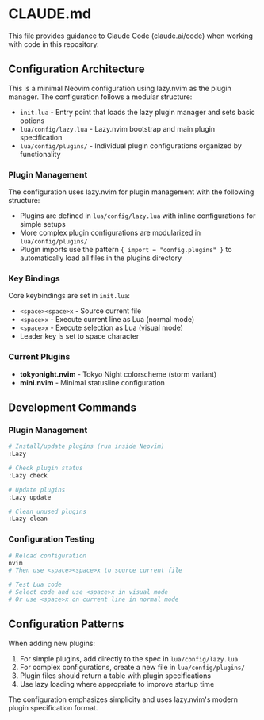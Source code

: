# CLAUDE.md

This file provides guidance to Claude Code (claude.ai/code) when working with code in this repository.

## Configuration Architecture

This is a minimal Neovim configuration using lazy.nvim as the plugin manager. The configuration follows a modular structure:

- `init.lua` - Entry point that loads the lazy plugin manager and sets basic options
- `lua/config/lazy.lua` - Lazy.nvim bootstrap and main plugin specification
- `lua/config/plugins/` - Individual plugin configurations organized by functionality

### Plugin Management

The configuration uses lazy.nvim for plugin management with the following structure:
- Plugins are defined in `lua/config/lazy.lua` with inline configurations for simple setups
- More complex plugin configurations are modularized in `lua/config/plugins/`
- Plugin imports use the pattern `{ import = "config.plugins" }` to automatically load all files in the plugins directory

### Key Bindings

Core keybindings are set in `init.lua`:
- `<space><space>x` - Source current file
- `<space>x` - Execute current line as Lua (normal mode)
- `<space>x` - Execute selection as Lua (visual mode)
- Leader key is set to space character

### Current Plugins

- **tokyonight.nvim** - Tokyo Night colorscheme (storm variant)
- **mini.nvim** - Minimal statusline configuration

## Development Commands

### Plugin Management
```bash
# Install/update plugins (run inside Neovim)
:Lazy

# Check plugin status
:Lazy check

# Update plugins
:Lazy update

# Clean unused plugins
:Lazy clean
```

### Configuration Testing
```bash
# Reload configuration
nvim
# Then use <space><space>x to source current file

# Test Lua code
# Select code and use <space>x in visual mode
# Or use <space>x on current line in normal mode
```

## Configuration Patterns

When adding new plugins:
1. For simple plugins, add directly to the spec in `lua/config/lazy.lua`
2. For complex configurations, create a new file in `lua/config/plugins/`
3. Plugin files should return a table with plugin specifications
4. Use lazy loading where appropriate to improve startup time

The configuration emphasizes simplicity and uses lazy.nvim's modern plugin specification format.